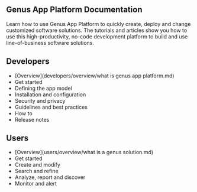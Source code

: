 ## **Genus App Platform Documentation**
Learn how to use Genus App Platform to quickly create, deploy and change customized software solutions. The tutorials and articles show you how to use this high-productivity, no-code development platform to build and use line-of-business software solutions.

## Developers
* [Overview](developers/overview/what is genus app platform.md)
* Get started
* Defining the app model
* Installation and configuration
* Security and privacy
* Guidelines and best practices
* How to
* Release notes

## Users
* [Overview](users/overview/what is a genus solution.md)
* Get started
* Create and modify
* Search and refine
* Analyze, report and discover
* Monitor and alert
